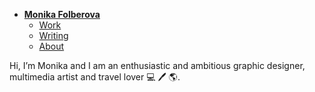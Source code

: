 - [**Monika Folberova**](./) <!-- Use `index.md` as well. `./` is a shortcut back to your home page `index.md` -->
    - [Work](work/index.md)
    - [Writing](writing/index.md)
    - [About](about.md)
 
Hi, I’m Monika and I am an enthusiastic and ambitious graphic designer, multimedia artist and travel lover 💻 🖊 🌎.
